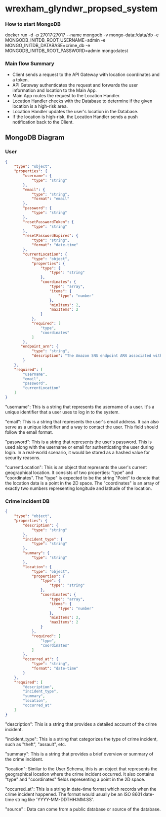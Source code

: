 # wrexham_glyndwr_propsed_system
### How to start MongoDB 
docker run -d  -p 27017:27017  --name mongodb -v mongo-data:/data/db  -e MONGODB_INITDB_ROOT_USERNAME=admin -e MONGO_INITDB_DATABASE=crime_db  -e MONGODB_INITDB_ROOT_PASSWORD=admin mongo:latest

### Main flow Summary
- Client sends a request to the API Gateway with location coordinates and a token.
- API Gateway authenticates the request and forwards the user information and location to the Main App.
- Main App routes the request to the Location Handler.
- Location Handler checks with the Database to determine if the given location is a high-risk area.
- Location Handler updates the user's location in the Database.
- If the location is high-risk, the Location Handler sends a push notification back to the Client.


## MongoDB Diagram
### User 
```json
{
    "type": "object",
    "properties": {
        "username": {
            "type": "string"
        },
        "email": {
            "type": "string",
            "format": "email"
        },
        "password": {
            "type": "string"
        },
        "resetPasswordToken": {
            "type": "string"
        },
        "resetPasswordExpires": {
            "type": "string",
            "format": "date-time"
        },
        "currentLocation": {
            "type": "object",
            "properties": {
                "type": {
                    "type": "string"
                },
                "coordinates": {
                    "type": "array",
                    "items": {
                        "type": "number"
                    },
                    "minItems": 2,
                    "maxItems": 2
                }
            },
            "required": [
                "type",
                "coordinates"
            ]
        },
       "endpoint_arn": {
            "type": "string",
            "description": "The Amazon SNS endpoint ARN associated with the user."
        }
    },
    "required": [
        "username",
        "email",
        "password",
        "currentLocation"
    ]
}
```

"username": This is a string that represents the username of a user. It's a unique identifier that a user uses to log in to the system.

"email": This is a string that represents the user's email address. It can also serve as a unique identifier and a way to contact the user. This field should follow the email format.

"password": This is a string that represents the user's password. This is used along with the username or email for authenticating the user during login. In a real-world scenario, it would be stored as a hashed value for security reasons.

"currentLocation": This is an object that represents the user's current geographical location. It consists of two properties: "type" and "coordinates". The "type" is expected to be the string "Point" to denote that the location data is a point in the 2D space. The "coordinates" is an array of exactly two numbers representing longitude and latitude of the location.


### Crime Incident DB
```json
{
    "type": "object",
    "properties": {
        "description": {
            "type": "string"
        },
        "incident_type": {
            "type": "string"
        },
        "summary": {
            "type": "string"
        },
        "location": {
            "type": "object",
            "properties": {
                "type": {
                    "type": "string"
                },
                "coordinates": {
                    "type": "array",
                    "items": {
                        "type": "number"
                    },
                    "minItems": 2,
                    "maxItems": 2
                }
            },
            "required": [
                "type",
                "coordinates"
            ]
        },
        "occurred_at": {
            "type": "string",
            "format": "date-time"
        }
    },
    "required": [
        "description",
        "incident_type",
        "summary",
        "location",
        "occurred_at"
    ]
}
```

"description": This is a string that provides a detailed account of the crime incident.

"incident_type": This is a string that categorizes the type of crime incident, such as "theft", "assault", etc.

"summary": This is a string that provides a brief overview or summary of the crime incident.

"location": Similar to the User Schema, this is an object that represents the geographical location where the crime incident occurred. It also contains "type" and "coordinates" fields representing a point in the 2D space.

"occurred_at": This is a string in date-time format which records when the crime incident happened. The format would usually be an ISO 8601 date-time string like 'YYYY-MM-DDTHH:MM:SS'.

"source" : Data can come from a public database or source of the database.
